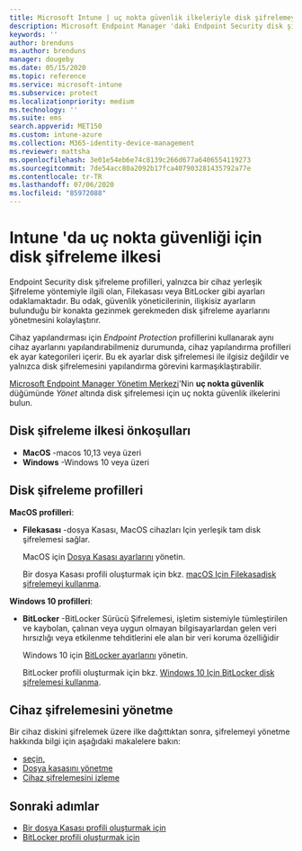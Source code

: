 ```yaml
---
title: Microsoft Intune | uç nokta güvenlik ilkeleriyle disk şifrelemeyi yönetme | Microsoft Docs
description: Microsoft Endpoint Manager 'daki Endpoint Security disk şifreleme ilkesiyle yönettiğiniz cihazlar için ilkeleri yapılandırın ve dağıtın.
keywords: ''
author: brenduns
ms.author: brenduns
manager: dougeby
ms.date: 05/15/2020
ms.topic: reference
ms.service: microsoft-intune
ms.subservice: protect
ms.localizationpriority: medium
ms.technology: ''
ms.suite: ems
search.appverid: MET150
ms.custom: intune-azure
ms.collection: M365-identity-device-management
ms.reviewer: mattsha
ms.openlocfilehash: 3e01e54eb6e74c8139c266d677a6406554119273
ms.sourcegitcommit: 7de54acc80a2092b17fca407903281435792a77e
ms.contentlocale: tr-TR
ms.lasthandoff: 07/06/2020
ms.locfileid: "85972088"
---
```

# <a name="disk-encryption-policy-for-endpoint-security-in-intune"></a>Intune 'da uç nokta güvenliği için disk şifreleme ilkesi

Endpoint Security disk şifreleme profilleri, yalnızca bir cihaz yerleşik Şifreleme yöntemiyle ilgili olan, Filekasası veya BitLocker gibi ayarları odaklamaktadır. Bu odak, güvenlik yöneticilerinin, ilişkisiz ayarların bulunduğu bir konakta gezinmek gerekmeden disk şifreleme ayarlarını yönetmesini kolaylaştırır.

Cihaz yapılandırması için *Endpoint Protection* profillerini kullanarak aynı cihaz ayarlarını yapılandırabilmeniz durumunda, cihaz yapılandırma profilleri ek ayar kategorileri içerir. Bu ek ayarlar disk şifrelemesi ile ilgisiz değildir ve yalnızca disk şifrelemesini yapılandırma görevini karmaşıklaştırabilir.

[Microsoft Endpoint Manager Yönetim Merkezi](https://go.microsoft.com/fwlink/?linkid=2109431)'Nin **uç nokta güvenlik** düğümünde *Yönet* altında disk şifrelemesi için uç nokta güvenlik ilkelerini bulun.

## <a name="prerequisites-for-disk-encryption-policy"></a>Disk şifreleme ilkesi önkoşulları

- **MacOS** -macos 10,13 veya üzeri
- **Windows** -Windows 10 veya üzeri

## <a name="disk-encryption-profiles"></a>Disk şifreleme profilleri

**MacOS profilleri**:

- **Filekasası** -dosya Kasası, MacOS cihazları Için yerleşik tam disk şifrelemesi sağlar.

  MacOS için [Dosya Kasası ayarlarını](../protect/endpoint-security-disk-encryption-profile-settings.md#filevault) yönetin.

  Bir dosya Kasası profili oluşturmak için bkz. [macOS Için Filekasadisk şifrelemeyi kullanma](../protect/encrypt-devices-filevault.md).

**Windows 10 profilleri**:

- **BitLocker** -BitLocker Sürücü Şifrelemesi, işletim sistemiyle tümleştirilen ve kaybolan, çalınan veya uygun olmayan bilgisayarlardan gelen veri hırsızlığı veya etkilenme tehditlerini ele alan bir veri koruma özelliğidir

  Windows 10 için [BitLocker ayarlarını](../protect/endpoint-security-disk-encryption-profile-settings.md#bitlocker) yönetin.

  BitLocker profili oluşturmak için bkz. [Windows 10 Için BitLocker disk şifrelemesi kullanma](../protect/encrypt-devices.md).

## <a name="manage-device-encryption"></a>Cihaz şifrelemesini yönetme

Bir cihaz diskini şifrelemek üzere ilke dağıttıktan sonra, şifrelemeyi yönetme hakkında bilgi için aşağıdaki makalelere bakın:

- [seçin,](../protect/encrypt-devices.md#manage-bitlocker)
- [Dosya kasasını yönetme](../protect/encrypt-devices-filevault.md#manage-filevault)
- [Cihaz şifrelemesini izleme](../protect/encryption-monitor.md)

## <a name="next-steps"></a>Sonraki adımlar

- [Bir dosya Kasası profili oluşturmak için](../protect/encrypt-devices-filevault.md#create-endpoint-security-policy-for-filevault)
- [BitLocker profili oluşturmak için](../protect/encrypt-devices.md#create-an-endpoint-security-policy-for-bitlocker)
